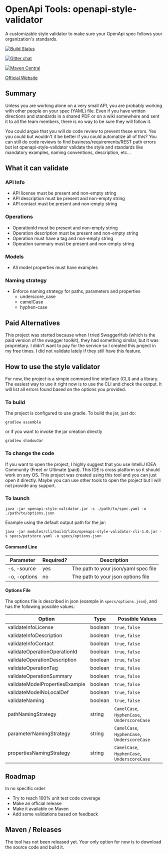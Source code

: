 # OpenApi Tools: openapi-style-validator
A customizable style validator to make sure your OpenApi spec follows your organization's standards.

[![Build Status](https://travis-ci.org/OpenAPITools/openapi-style-validator.svg?branch=master)](https://travis-ci.org/OpenAPITools/openapi-style-validator)

[![Gitter chat](https://badges.gitter.im/gitterHQ/gitter.png)](https://gitter.im/OpenAPITools/openapi-style-validator)

[![Maven Central](https://img.shields.io/maven-central/v/org.openapitools.openapistylevalidator/openapi-style-validator-cli)](https://mvnrepository.com/artifact/org.openapitools.openapistylevalidator)

[Official Website](https://openapitools.github.io/openapi-style-validator/)

## Summary

Unless you are working alone on a very small API, you are probably working with other people on your spec (YAML) file.
Even if you have written directions and standards in a shared PDF or on a wiki somewhere and sent it to all the team
members, there is no way to be sure they will follow it.

You could argue that you will do code review to prevent these errors. Yes you could but wouldn't it be better if you
could automatize all of this? You can still do code reviews to find business/requirements/REST path errors
but let openapi-style-validator validate the style and standards like mandatory examples, naming conventions,
description, etc...

## What it can validate

### API Info
- API license must be present and non-empty string
- API description must be present and non-empty string
- API contact must be present and non-empty string

### Operations
- OperationId must be present and non-empty string
- Operation description must be present and non-empty string
- Operation must have a tag and non-empty string
- Operation summary must be present and non-empty string

### Models
- All model properties must have examples

### Naming strategy
- Enforce naming strategy for paths, parameters and properties
    - underscore_case
    - camelCase
    - hyphen-case

## Paid Alternatives

This project was started because when I tried SwaggerHub (which is the paid version of the swagger toolkit), they had
something similar, but it was proprietary. I didn't want to pay for the service so I created this project in my free
times. I did not validate lately if they still have this feature.

## How to use the style validator

For now, the project is a simple command line interface (CLI) and a library. The easiest way to use it right now
is to use the CLI and check the output. It will list all errors found based on the options you provided.

### To build

The project is configured to use gradle. To build the jar, just do:

`gradlew assemble`

or if you want to invoke the jar creation directly

`gradlew shadowJar`

### To change the code

If you want to open the project, I highly suggest that you use IntelliJ IDEA Community (Free) or Ultimate (paid).
This IDE is cross platform so it should work on any OS. This project was created using this tool and you can just open it directly. Maybe you can use other tools to open the project but I will not provide any support.

### To launch

`java -jar openapi-style-validator.jar -s ./path/to/spec.yaml -o ./path/to/options.json`

Example using the default output path for the jar:

`java -jar modules/cli/build/libs/openapi-style-validator-cli-1.0.jar -s specs/petstore.yaml -o specs/options.json`

#### Command Line

|Parameter|Required?|Description|
|---|---|---|
|-s, -source|yes|The path to your json/yaml spec file|
|-o, -options|no|The path to your json options file|

#### Options File
The options file is described in json (example in `specs/options.json`), and has the following possible values:

|Option|Type|Possible Values|
|---|---|---|
|validateInfoLicense|boolean|`true`, `false`|
|validateInfoDescription|boolean|`true`, `false`|
|validateInfoContact|boolean|`true`, `false`|
|validateOperationOperationId|boolean|`true`, `false`|
|validateOperationDescription|boolean|`true`, `false`|
|validateOperationTag|boolean|`true`, `false`|
|validateOperationSummary|boolean|`true`, `false`|
|validateModelPropertiesExample|boolean|`true`, `false`|
|validateModelNoLocalDef|boolean|`true`, `false`|
|validateNaming|boolean|`true`, `false`|
|pathNamingStrategy|string|`CamelCase`, `HyphenCase`, `UnderscoreCase`|
|parameterNamingStrategy|string|`CamelCase`, `HyphenCase`, `UnderscoreCase`|
|propertiesNamingStrategy|string|`CamelCase`, `HyphenCase`, `UnderscoreCase`|

## Roadmap

In no specific order

- Try to reach 100% unit test code coverage
- Make an official release
- Make it available on Maven
- Add some validations based on feedback

## Maven / Releases

The tool has not been released yet. Your only option for now is to download the source code and build it.
